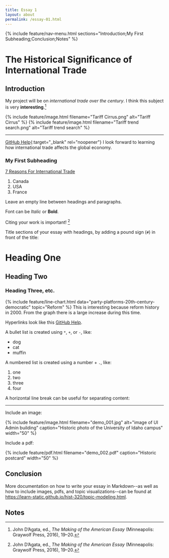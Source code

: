 ```yaml
---
title: Essay 1
layout: about
permalink: /essay-01.html
---
```


{% include feature/nav-menu.html sections="Introduction;My First Subheading;Conclusion;Notes" %}

# The Historical Significance of International Trade


## Introduction

My project will be on *international trade over the century*. I think this subject is very **interesting**.[^1] 

{% include feature/image.html filename="Tariff Cirrus.png" alt="Tariff Cirrus" %}
{% include feature/image.html filename="Tariff trend search.png" alt="Tariff trend search" %}

---

[GitHub Help](https://help.github.com/){:target="_blank" rel="noopener"}
I look forward to learning how international trade affects the global economy.

### My First Subheading

[7 Reasons For International Trade](https://ttcwetranslate.com/7-reasons-for-international-trade/)

1. Canada
2. USA
3. France

Leave an empty line between headings and paragraphs.

Font can be *Italic* or **Bold**.

Citing your work is important! [^1]

Title sections of your essay with headings, by adding a pound sign (`#`) in front of the title:

# Heading One

## Heading Two

### Heading Three, etc.


{% include feature/line-chart.html data="party-platforms-20th-century-democratic" topic="Reform" %}
This is interesting because reform history in 2000. From the graph there is a large increase during this time.

Hyperlinks look like this [GitHub Help](https://help.github.com/).

A bullet list is created using `*`, `+`, or `-`, like:

- dog
- cat
- muffin

A numbered list is created using a number + `.`, like:

1. one
2. two
6. three
2. four

A horizontal line break can be useful for separating content:

----

Include an image:

{% include feature/image.html filename="demo_001.jpg" alt="image of UI Admin building" caption="Historic photo of the University of Idaho campus" width="50" %}

Include a pdf:

{% include feature/pdf.html filename="demo_002.pdf" caption="Historic postcard" width="50" %}

## Conclusion

More documentation on how to write your essay in Markdown--as well as how to include images, pdfs, and topic visualizations--can be found at <https://learn-static.github.io/hist-320/topic-modeling.html>.

## Notes

[^3]: Katie Kitamura, A Separation (New York: Riverhead Books, 2017), 25.

[^1]: John D’Agata, ed., *The Making of the American Essay* (Minneapolis: Graywolf Press, 2016), 19–20.
